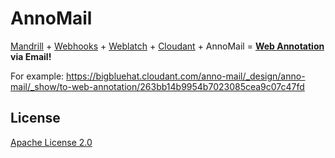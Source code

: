 # AnnoMail

[Mandrill](http://mandrillapp.com/) + [Webhooks](http://www.webhooks.org/) + [Weblatch](http://github.com/bigbluehat/weblatch) + [Cloudant](http://cloudant.com) + AnnoMail = **[Web Annotation](http://www.w3.org/TR/annotation-model/) via Email!**

For example:
https://bigbluehat.cloudant.com/anno-mail/_design/anno-mail/_show/to-web-annotation/263bb14b9954b7023085cea9c07c47fd

## License

[Apache License 2.0](http://www.apache.org/licenses/LICENSE-2.0.html)
